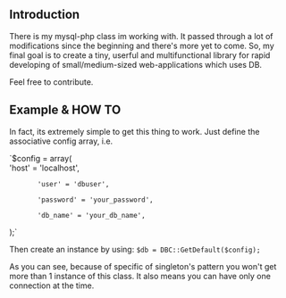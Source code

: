 Introduction
-------------------
There is my mysql-php class im working with. It passed through a lot of modifications since the beginning and there's more yet to come.
So, my final goal is to create a tiny, userful and multifunctional library for rapid developing of small/medium-sized web-applications which uses DB. 

Feel free to contribute.

Example & HOW TO
-------------------
In fact, its extremely simple to get this thing to work.
Just define the associative config array, i.e.

`$config = array(           
           'host' = 'localhost',  
  
           'user' = 'dbuser',    

           'password' = 'your_password',     
     
           'db_name' = 'your_db_name',           
 );`

Then create an instance by using:
`$db = DBC::GetDefault($config);`

As you can see, because of specific of singleton's pattern you won't get more than 1 instance of this class. It also means you can have only one connection at the time.